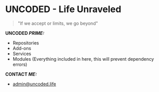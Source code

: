 # UNCODED - Life Unraveled
> "If we accept or limits, we go beyond"

**UNCODED _PRIME:_**

* Repositories
* Add-ons
* Services
* Modules
(Everything included in here, this will prevent dependency errors)

**CONTACT _ME:_**

* admin@uncoded.life


